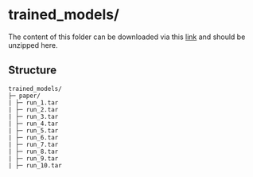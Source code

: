 # trained_models/
The content of this folder can be downloaded via this [link](https://zenodo.org/records/11353196/files/trained_models.zip?download=1) and should be unzipped here.

## Structure

```
trained_models/
├─ paper/
| ├─ run_1.tar
| ├─ run_2.tar
| ├─ run_3.tar
| ├─ run_4.tar
| ├─ run_5.tar
| ├─ run_6.tar
| ├─ run_7.tar
| ├─ run_8.tar
| ├─ run_9.tar
| ├─ run_10.tar
```
